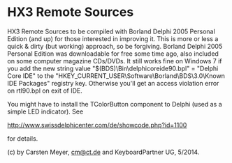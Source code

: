 HX3 Remote Sources
==================

HX3 Remote Sources to be compiled with Borland Delphi 2005 Personal Edition (and up) for those interested in improving it. This is more or less a quick & dirty (but working) approach, so be forgiving. Borland Delphi 2005 Personal Edition was downloadable for free some time ago, also included on some computer magazine CDs/DVDs. It still works fine on Windows 7 if you add the new string value "$(BDS)\Bin\delphicoreide90.bpl" = "Delphi Core IDE"  to the "HKEY_CURRENT_USER\Software\Borland\BDS\3.0\Known IDE Packages" registry key. Otherwise you'll get an access violation error on rtl90.bpl on exit of IDE. 

You might have to install the TColorButton component to Delphi (used as a simple LED indicator). See

http://www.swissdelphicenter.com/de/showcode.php?id=1100

for details.

(c) by Carsten Meyer, cm@ct.de and KeyboardPartner UG, 5/2014.
